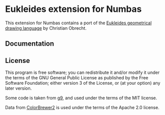 # Eukleides extension for Numbas

This extension for Numbas contains a port of the [Eukleides geometrical drawing language](http://eukleides.org/) by Christian Obrecht.

## Documentation 

## License

This program is free software; you can redistribute it and/or modify it
under the terms of the GNU General Public License as published by the
Free Software Foundation; either version 3 of the License, or (at your
option) any later version.

Some code is taken from [g9](https://github.com/bijection/g9), and used under the terms of the MIT license.

Data from [ColorBrewer2](https://github.com/axismaps/colorbrewer/) is used under the terms of the Apache 2.0 license.
